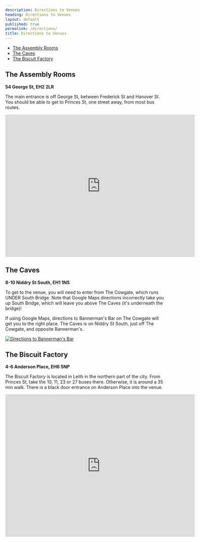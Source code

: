 ```yaml
---
description: Directions to Venues
heading: Directions to Venues
layout: default
published: true
permalink: /directions/
title: Directions to Venues
---
```


- [The Assembly Rooms](#the-assembly-rooms)
- [The Caves](#the-caves)
- [The Biscuit Factory](#the-biscuit-factory)


## The Assembly Rooms

**54 George St, EH2 2LR**

The main entrance is off George St, between Frederick St and
Hanover St. You should be able to get to Princes St, one street
away, from most bus routes.

<div>
  <iframe 
    class="thumbnail thumbnail-block"
    alt="Map of the Assembly Rooms"
    src="https://www.google.com/maps/embed?pb=!1m18!1m12!1m3!1d2233.785478249324!2d-3.201324822830664!3d55.95308997315905!2m3!1f0!2f0!3f0!3m2!1i1024!2i768!4f13.1!3m3!1m2!1s0x4887c79128f3e6ed%3A0xf6af1b66018d8bea!2sAssembly%20Rooms!5e0!3m2!1sen!2suk!4v1684820785089!5m2!1sen!2suk" width="600" height="450" style="border:0;" allowfullscreen="" loading="lazy" referrerpolicy="no-referrer-when-downgrade">
  </iframe>
</div>

## The Caves

**8-10 Niddry St South, EH1 1NS**

To get to the venue, you will need to enter from The Cowgate,
which runs UNDER South Bridge. Note that Google Maps
directions incorrectly take you up South Bridge, which will
leave you above The Caves (it's underneath the bridge)! 

If using Google Maps, directions to Bannerman's Bar on The
Cowgate will get you to the right place. The Caves is on Niddry
St South, just off The Cowgate, and opposite Bannerman's.

<a href="https://www.google.com/maps/dir/Assembly+Rooms,+George+Street,+Edinburgh/Bannerman's+Bar,+Cowgate,+Edinburgh/@55.9487642,-3.1870556,19z/data=!4m14!4m13!1m5!1m1!1s0x4887c79128f3e6ed:0xf6af1b66018d8bea!2m2!1d-3.19849!2d55.9525964!1m5!1m1!1s0x4887c785bc1c504b:0x1b2c975a5b5474ba!2m2!1d-3.1866106!2d55.9488447!3e2">
  <img 
    class="thumbnail thumbnail-block"
    src="/static/img/locations/directions-to-the-caves.png"
    alt="Directions to Bannerman's Bar">
</a>

## The Biscuit Factory

**4-6 Anderson Place, EH6 5NP**

The Biscuit Factory is located in Leith in the northern part of the
city. From Princes St, take the 10, 11, 23 or 27 buses there.
Otherwise, it is around a 35 min walk. There is a black door
entrance on Anderson Place into the venue.

<div>
  <iframe 
    class="thumbnail thumbnail-block"
    alt="Map of the Biscuit Factory"
    src="https://www.google.com/maps/embed?pb=!1m18!1m12!1m3!1d2232.7627858017763!2d-3.183719884232897!3d55.970812882624216!2m3!1f0!2f0!3f0!3m2!1i1024!2i768!4f13.1!3m3!1m2!1s0x4887c7f7c7c68cb1%3A0xa6d6796b12662a4a!2sThe%20Biscuit%20Factory!5e0!3m2!1sen!2suk!4v1672828017197!5m2!1sen!2suk" width="600" height="450" style="border:0;" allowfullscreen="" loading="lazy" referrerpolicy="no-referrer-when-downgrade">
  </iframe>
</div>
